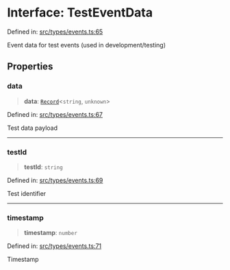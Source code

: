 # Interface: TestEventData

Defined in: [src/types/events.ts:65](https://github.com/Nick2bad4u/Uptime-Watcher/blob/main/src/types/events.ts#L65)

Event data for test events (used in development/testing)

## Properties

### data

> **data**: [`Record`](https://www.typescriptlang.org/docs/handbook/utility-types.html#recordkeys-type)\<`string`, `unknown`\>

Defined in: [src/types/events.ts:67](https://github.com/Nick2bad4u/Uptime-Watcher/blob/main/src/types/events.ts#L67)

Test data payload

***

### testId

> **testId**: `string`

Defined in: [src/types/events.ts:69](https://github.com/Nick2bad4u/Uptime-Watcher/blob/main/src/types/events.ts#L69)

Test identifier

***

### timestamp

> **timestamp**: `number`

Defined in: [src/types/events.ts:71](https://github.com/Nick2bad4u/Uptime-Watcher/blob/main/src/types/events.ts#L71)

Timestamp
